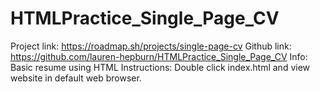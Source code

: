 # HTMLPractice_Single_Page_CV

Project link: https://roadmap.sh/projects/single-page-cv
Github link: https://github.com/lauren-hepburn/HTMLPractice_Single_Page_CV
Info: Basic resume using HTML 
Instructions: Double click index.html and view website in default web browser.
